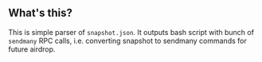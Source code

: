 ## What's this?

This is simple parser of `snapshot.json`. It outputs bash script with bunch of `sendmany` RPC calls, i.e. converting snapshot to sendmany commands for future airdrop.
